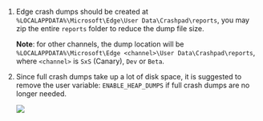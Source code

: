 1. Edge crash dumps should be created at `%LOCALAPPDATA%\Microsoft\Edge\User Data\Crashpad\reports`, you may zip the entire `reports` folder to reduce the dump file size.

    **Note**: for other channels, the dump location will be `%LOCALAPPDATA%\Microsoft\Edge <channel>\User Data\Crashpad\reports`, where `<channel>` is `SxS` (Canary), `Dev` or `Beta`.

2. Since full crash dumps take up a lot of disk space, it is suggested to remove the user variable: `ENABLE_HEAP_DUMPS` if full crash dumps are no longer needed.

    ![](https://joji.blob.core.windows.net/recipe/edge-crashpad-full-dump-3.png)
